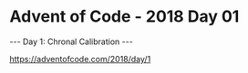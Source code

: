 # Advent of Code - 2018 Day 01

--- Day 1: Chronal Calibration ---

https://adventofcode.com/2018/day/1
